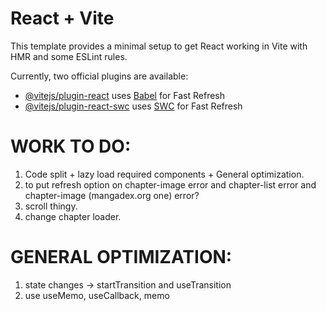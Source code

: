 # React + Vite

This template provides a minimal setup to get React working in Vite with HMR and some ESLint rules.

Currently, two official plugins are available:

- [@vitejs/plugin-react](https://github.com/vitejs/vite-plugin-react/blob/main/packages/plugin-react/README.md) uses [Babel](https://babeljs.io/) for Fast Refresh
- [@vitejs/plugin-react-swc](https://github.com/vitejs/vite-plugin-react-swc) uses [SWC](https://swc.rs/) for Fast Refresh

# WORK TO DO:

1. Code split + lazy load required components + General optimization.
2. to put refresh option on chapter-image error and chapter-list error and chapter-image (mangadex.org one) error?
3. scroll thingy.
4. change chapter loader.

# GENERAL OPTIMIZATION:

1. state changes -> startTransition and useTransition
2. use useMemo, useCallback, memo
